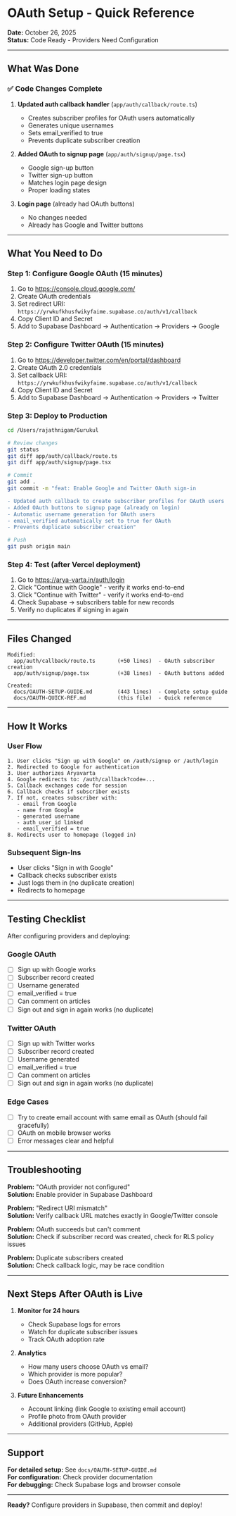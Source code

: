 # OAuth Setup - Quick Reference

**Date:** October 26, 2025  
**Status:** Code Ready - Providers Need Configuration

---

## What Was Done

### ✅ Code Changes Complete
1. **Updated auth callback handler** (`app/auth/callback/route.ts`)
   - Creates subscriber profiles for OAuth users automatically
   - Generates unique usernames
   - Sets email_verified to true
   - Prevents duplicate subscriber creation

2. **Added OAuth to signup page** (`app/auth/signup/page.tsx`)
   - Google sign-up button
   - Twitter sign-up button
   - Matches login page design
   - Proper loading states

3. **Login page** (already had OAuth buttons)
   - No changes needed
   - Already has Google and Twitter buttons

---

## What You Need to Do

### Step 1: Configure Google OAuth (15 minutes)
1. Go to https://console.cloud.google.com/
2. Create OAuth credentials
3. Set redirect URI: `https://yrwkufkhusfwikyfaime.supabase.co/auth/v1/callback`
4. Copy Client ID and Secret
5. Add to Supabase Dashboard → Authentication → Providers → Google

### Step 2: Configure Twitter OAuth (15 minutes)
1. Go to https://developer.twitter.com/en/portal/dashboard
2. Create OAuth 2.0 credentials
3. Set callback URI: `https://yrwkufkhusfwikyfaime.supabase.co/auth/v1/callback`
4. Copy Client ID and Secret
5. Add to Supabase Dashboard → Authentication → Providers → Twitter

### Step 3: Deploy to Production
```bash
cd /Users/rajathnigam/Gurukul

# Review changes
git status
git diff app/auth/callback/route.ts
git diff app/auth/signup/page.tsx

# Commit
git add .
git commit -m "feat: Enable Google and Twitter OAuth sign-in

- Updated auth callback to create subscriber profiles for OAuth users
- Added OAuth buttons to signup page (already on login)
- Automatic username generation for OAuth users
- email_verified automatically set to true for OAuth
- Prevents duplicate subscriber creation"

# Push
git push origin main
```

### Step 4: Test (after Vercel deployment)
1. Go to https://arya-varta.in/auth/login
2. Click "Continue with Google" - verify it works end-to-end
3. Click "Continue with Twitter" - verify it works end-to-end
4. Check Supabase → subscribers table for new records
5. Verify no duplicates if signing in again

---

## Files Changed

```
Modified:
  app/auth/callback/route.ts       (+50 lines)  - OAuth subscriber creation
  app/auth/signup/page.tsx         (+38 lines)  - OAuth buttons added
  
Created:
  docs/OAUTH-SETUP-GUIDE.md        (443 lines)  - Complete setup guide
  docs/OAUTH-QUICK-REF.md          (this file)  - Quick reference
```

---

## How It Works

### User Flow
```
1. User clicks "Sign up with Google" on /auth/signup or /auth/login
2. Redirected to Google for authentication
3. User authorizes Aryavarta
4. Google redirects to: /auth/callback?code=...
5. Callback exchanges code for session
6. Callback checks if subscriber exists
7. If not, creates subscriber with:
   - email from Google
   - name from Google
   - generated username
   - auth_user_id linked
   - email_verified = true
8. Redirects user to homepage (logged in)
```

### Subsequent Sign-Ins
- User clicks "Sign in with Google"
- Callback checks subscriber exists
- Just logs them in (no duplicate creation)
- Redirects to homepage

---

## Testing Checklist

After configuring providers and deploying:

### Google OAuth
- [ ] Sign up with Google works
- [ ] Subscriber record created
- [ ] Username generated
- [ ] email_verified = true
- [ ] Can comment on articles
- [ ] Sign out and sign in again works (no duplicate)

### Twitter OAuth
- [ ] Sign up with Twitter works
- [ ] Subscriber record created
- [ ] Username generated
- [ ] email_verified = true
- [ ] Can comment on articles
- [ ] Sign out and sign in again works (no duplicate)

### Edge Cases
- [ ] Try to create email account with same email as OAuth (should fail gracefully)
- [ ] OAuth on mobile browser works
- [ ] Error messages clear and helpful

---

## Troubleshooting

**Problem:** "OAuth provider not configured"  
**Solution:** Enable provider in Supabase Dashboard

**Problem:** "Redirect URI mismatch"  
**Solution:** Verify callback URL matches exactly in Google/Twitter console

**Problem:** OAuth succeeds but can't comment  
**Solution:** Check if subscriber record was created, check for RLS policy issues

**Problem:** Duplicate subscribers created  
**Solution:** Check callback logic, may be race condition

---

## Next Steps After OAuth is Live

1. **Monitor for 24 hours**
   - Check Supabase logs for errors
   - Watch for duplicate subscriber issues
   - Track OAuth adoption rate

2. **Analytics**
   - How many users choose OAuth vs email?
   - Which provider is more popular?
   - Does OAuth increase conversion?

3. **Future Enhancements**
   - Account linking (link Google to existing email account)
   - Profile photo from OAuth provider
   - Additional providers (GitHub, Apple)

---

## Support

**For detailed setup:** See `docs/OAUTH-SETUP-GUIDE.md`  
**For configuration:** Check provider documentation  
**For debugging:** Check Supabase logs and browser console

---

**Ready?** Configure providers in Supabase, then commit and deploy!
